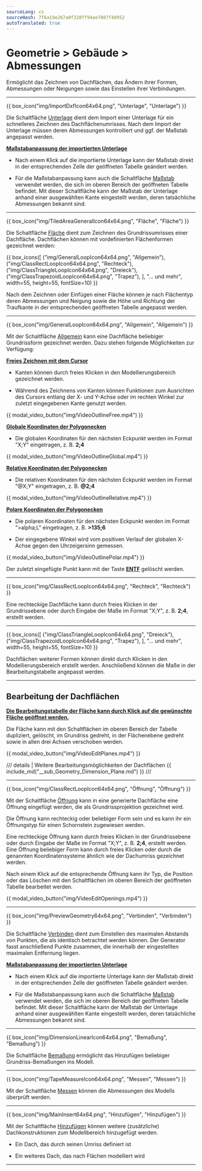 ```yaml
---
sourceLang: cs
sourceHash: 7f6a19e267a0f328ff94ae7807f4d952
autoTranslated: true
---
```


<h1>Geometrie &gt; Gebäude &gt; Abmessungen</h1>

  <p>Ermöglicht das Zeichnen von Dachflächen, das Ändern ihrer Formen, Abmessungen oder Neigungen sowie das Einstellen ihrer Verbindungen.</p>

  <hr class="main"> <!-- Vodorovná čára jako oddělovač sekce -->

{{ box_icon("img/ImportDxfIcon64x64.png", "Unterlage", "Unterlage") }}

  <p>Die Schaltfläche <u>Unterlage</u> dient dem Import einer Unterlage für ein schnelleres Zeichnen des Dachflächenumrisses. Nach dem Import der Unterlage müssen deren Abmessungen kontrolliert und ggf. der Maßstab angepasst werden.</p>

  <p><b><u>Maßstabanpassung der importierten Unterlage</u></b></p>
  <ul>
    <li><p>Nach einem Klick auf die importierte Unterlage kann der Maßstab direkt in der entsprechenden Zelle der geöffneten Tabelle geändert werden.</p></li>
    <li><p>Für die Maßstabanpassung kann auch die Schaltfläche <u>Maßstab</u> verwendet werden, die sich im oberen Bereich der geöffneten Tabelle befindet. Mit dieser Schaltfläche kann der Maßstab der Unterlage anhand einer ausgewählten Kante eingestellt werden, deren tatsächliche Abmessungen bekannt sind.</p></li>
  </ul>

  <hr class="main"> <!-- Vodorovná čára jako oddělovač sekce -->

{{ box_icon("img/TiledAreaGeneralIcon64x64.png", "Fläche", "Fläche") }}

  <p>Die Schaltfläche <u>Fläche</u> dient zum Zeichnen des Grundrissumrisses einer Dachfläche. Dachflächen können mit vordefinierten Flächenformen gezeichnet werden:</p>

{{ box_icons([
  ("img/GeneralLoopIcon64x64.png", "Allgemein"),
  ("img/ClassRectLoopIcon64x64.png", "Rechteck"),
  ("img/ClassTriangleLoopIcon64x64.png", "Dreieck"),
  ("img/ClassTrapezoidLoopIcon64x64.png", "Trapez"),
], "... und mehr", width=55, height=55, fontSize=10) }}

  <p>Nach dem Zeichnen oder Einfügen einer Fläche können je nach Flächentyp deren Abmessungen und Neigung sowie die Höhe und Richtung der Traufkante in der entsprechenden geöffneten Tabelle angepasst werden.</p>

  <hr> <!-- Vodorovná čára jako oddělovač sekce -->

{{ box_icon("img/GeneralLoopIcon64x64.png", "Allgemein", "Allgemein") }}

  <p>Mit der Schaltfläche <u>Allgemein</u> kann eine Dachfläche beliebiger Grundrissform gezeichnet werden. Dazu stehen folgende Möglichkeiten zur Verfügung:</p>

  <p><b><u>Freies Zeichnen mit dem Cursor</u></b></p>
  <ul>
    <li><p>Kanten können durch freies Klicken in den Modellierungsbereich gezeichnet werden.</p></li>
    <li><p>Während des Zeichnens von Kanten können Funktionen zum Ausrichten des Cursors entlang der X- und Y-Achse oder im rechten Winkel zur zuletzt eingegebenen Kante genutzt werden.</p></li>
  </ul>

{{ modal_video_button("img/VideoOutlineFree.mp4") }}

  <p><b><u>Globale Koordinaten der Polygonecken</u></b></p>
  <ul>
    <li><p>Die globalen Koordinaten für den nächsten Eckpunkt werden im Format "X;Y" eingetragen, z. B. <b>2;4</b></p></li>
  </ul>

{{ modal_video_button("img/VideoOutlineGlobal.mp4") }}

  <p><b><u>Relative Koordinaten der Polygonecken</u></b></p>
  <ul>
    <li><p>Die relativen Koordinaten für den nächsten Eckpunkt werden im Format "@X;Y" eingetragen, z. B. <b>@2;4</b></p></li>
  </ul>

{{ modal_video_button("img/VideoOutlineRelative.mp4") }}

  <p><b><u>Polare Koordinaten der Polygonecken</u></b></p>
  <ul>
    <li><p>Die polaren Koordinaten für den nächsten Eckpunkt werden im Format "&gt;alpha;L" eingetragen, z. B. <b>&gt;135;6</b></p></li>
    <li><p>Der eingegebene Winkel wird vom positiven Verlauf der globalen X-Achse gegen den Uhrzeigersinn gemessen.</p></li>
  </ul>

{{ modal_video_button("img/VideoOutlinePolar.mp4") }}

  <p>Der zuletzt eingefügte Punkt kann mit der Taste <b><u>ENTF</u></b> gelöscht werden.</p>

  <hr> <!-- Vodorovná čára jako oddělovač sekce -->

{{ box_icon("img/ClassRectLoopIcon64x64.png", "Rechteck", "Rechteck") }}

  <p>Eine rechteckige Dachfläche kann durch freies Klicken in der Grundrissebene oder durch Eingabe der Maße im Format "X;Y", z. B. <b>2;4</b>, erstellt werden.</p>

  <hr> <!-- Vodorovná čára jako oddělovač sekce -->

{{ box_icons([
  ("img/ClassTriangleLoopIcon64x64.png", "Dreieck"),
  ("img/ClassTrapezoidLoopIcon64x64.png", "Trapez"),
], "... und mehr", width=55, height=55, fontSize=10) }}

  <p>Dachflächen weiterer Formen können direkt durch Klicken in den Modellierungsbereich erstellt werden. Anschließend können die Maße in der Bearbeitungstabelle angepasst werden.</p>

  <hr class="main"> <!-- Vodorovná čára jako oddělovač sekce -->

  <h2>Bearbeitung der Dachflächen</h2>

  <p><b><u>Die Bearbeitungstabelle der Fläche kann durch Klick auf die gewünschte Fläche geöffnet werden.</u></b></p>

  <p>Die Fläche kann mit den Schaltflächen im oberen Bereich der Tabelle dupliziert, gelöscht, im Grundriss gedreht, in der Flächenebene gedreht sowie in allen drei Achsen verschoben werden.</p>

{{ modal_video_button("img/VideoEditPlanes.mp4") }}

/// details | Weitere Bearbeitungsmöglichkeiten der Dachflächen
{{ include_md("__sub_Geometry_Dimension_Plane.md") }}
///


  <hr class="main"> <!-- Vodorovná čára jako oddělovač sekce -->

{{ box_icon("img/ClassRectLoopIcon64x64.png", "Öffnung", "Öffnung") }}

  <p>Mit der Schaltfläche <u>Öffnung</u> kann in eine generierte Dachfläche eine Öffnung eingefügt werden, die als Grundrissprojektion gezeichnet wird.</p>
  <p>Die Öffnung kann rechteckig oder beliebiger Form sein und es kann ihr ein Öffnungstyp für einen Schornstein zugewiesen werden.</p>
  <p>Eine rechteckige Öffnung kann durch freies Klicken in der Grundrissebene oder durch Eingabe der Maße im Format "X;Y", z. B. <b>2;4</b>, erstellt werden. Eine Öffnung beliebiger Form kann durch freies Klicken oder durch die genannten Koordinatensysteme ähnlich wie der Dachumriss gezeichnet werden.</p>
  <p>Nach einem Klick auf die entsprechende Öffnung kann ihr Typ, die Position oder das Löschen mit den Schaltflächen im oberen Bereich der geöffneten Tabelle bearbeitet werden.</p>

{{ modal_video_button("img/VideoEditOpenings.mp4") }}

  <hr class="main"> <!-- Vodorovná čára jako oddělovač sekce -->

{{ box_icon("img/PreviewGeometry64x64.png", "Verbinden", "Verbinden") }}

  <p>Die Schaltfläche <u>Verbinden</u> dient zum Einstellen des maximalen Abstands von Punkten, die als identisch betrachtet werden können. Der Generator fasst anschließend Punkte zusammen, die innerhalb der eingestellten maximalen Entfernung liegen.</p>

  <p><b><u>Maßstabanpassung der importierten Unterlage</u></b></p>
  <ul>
    <li><p>Nach einem Klick auf die importierte Unterlage kann der Maßstab direkt in der entsprechenden Zelle der geöffneten Tabelle geändert werden.</p></li>
    <li><p>Für die Maßstabanpassung kann auch die Schaltfläche <u>Maßstab</u> verwendet werden, die sich im oberen Bereich der geöffneten Tabelle befindet. Mit dieser Schaltfläche kann der Maßstab der Unterlage anhand einer ausgewählten Kante eingestellt werden, deren tatsächliche Abmessungen bekannt sind.</p></li>
  </ul>

  <hr class="main"> <!-- Vodorovná čára jako oddělovač sekce -->

{{ box_icon("img/DimensionLinearIcon64x64.png", "Bemaßung", "Bemaßung") }}

  <p>Die Schaltfläche <u>Bemaßung</u> ermöglicht das Hinzufügen beliebiger Grundriss-Bemaßungen ins Modell.</p>

  <hr class="main"> <!-- Vodorovná čára jako oddělovač sekce -->

{{ box_icon("img/TapeMeasureIcon64x64.png", "Messen", "Messen") }}

  <p>Mit der Schaltfläche <u>Messen</u> können die Abmessungen des Modells überprüft werden.</p>

  <hr class="main"> <!-- Vodorovná čára jako oddělovač sekce -->

{{ box_icon("img/MainInsert64x64.png", "Hinzufügen", "Hinzufügen") }}

  <p>Mit der Schaltfläche <u>Hinzufügen</u> können weitere (zusätzliche) Dachkonstruktionen zum Modellbereich hinzugefügt werden.</p>
  <ul>
    <li><p>Ein Dach, das durch seinen Umriss definiert ist</p></li>
    <li><p>Ein weiteres Dach, das nach Flächen modelliert wird</p></li>
  </ul>

  <hr class="main"> <!-- Vodorovná čára jako oddělovač sekce -->

<!-- product: HiStruct Roofs -->